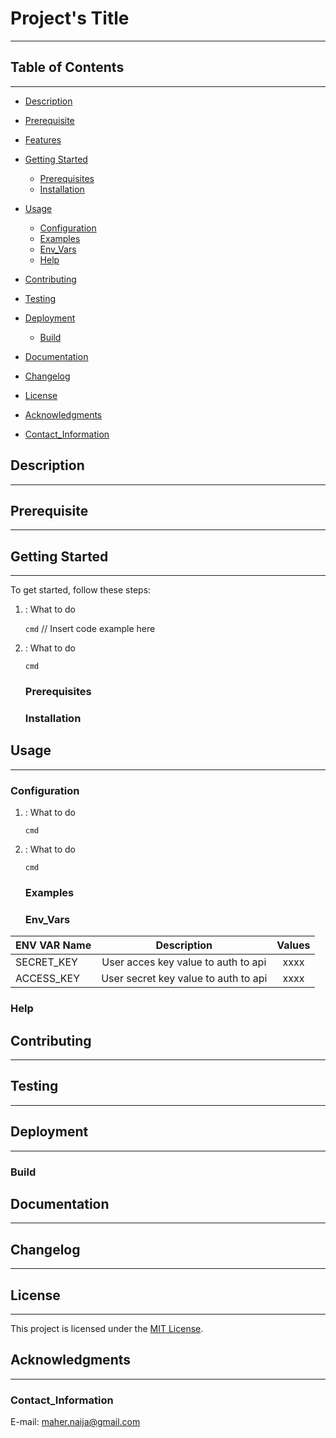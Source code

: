 # Project's Title
---

## Table of Contents
---
- [Description](#description)
- [Prerequisite](#Prerequisites)
- [Features](#features)
- [Getting Started](#getting-started)
  - [Prerequisites](#prerequisites)
  - [Installation](#installation)
- [Usage](#usage)
  - [Configuration](#configuration)
  - [Examples](#examples)
  - [Env_Vars](#Env_Vars)
  - [Help](#Help)
- [Contributing](#contributing)
- [Testing](#testing)
  
- [Deployment](#deployment)
   - [Build](#Build)
- [Documentation](#documentation)
- [Changelog](#changelog)
- [License](#license)
- [Acknowledgments](#acknowledgments)
- [Contact_Information](#Contact_Information)

## Description
---

##  Prerequisite
---

## Getting Started
---
To get started, follow these steps:
1. : What to do
   
   `cmd`
   // Insert code example here
   
3. : What to do
   
   `cmd`

   ### Prerequisites
   ### Installation

## Usage
---

### Configuration
1. : What to do
   
   `cmd`

3. : What to do

   `cmd`
   ### Examples
   ### Env_Vars
| ENV VAR Name | Description | Values | 
|--------------|:-----------:|:------:|
|  SECRET_KEY         |    User acces key value to auth to api |xxxx
|  ACCESS_KEY         |    User secret key value to auth to api|xxxx


   ### Help

## Contributing
---

## Testing
---

## Deployment
---
### Build

## Documentation
---

## Changelog
---

## License
---
This project is licensed under the [MIT License](LICENSE).

## Acknowledgments
---

### Contact_Information
 E-mail: maher.naija@gmail.com



